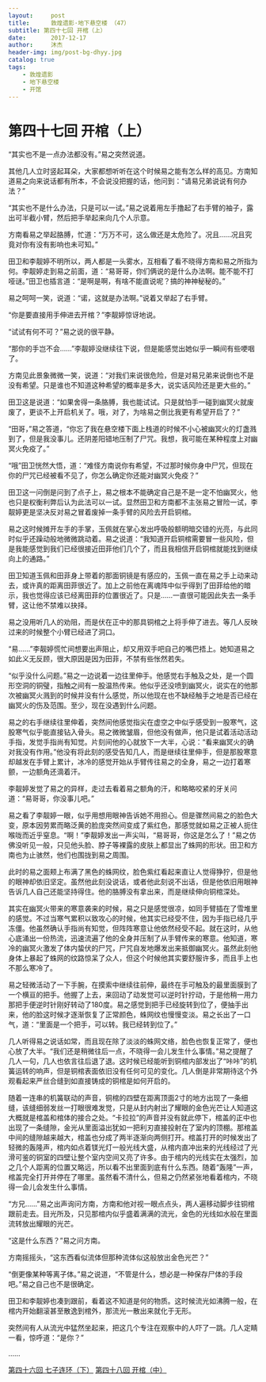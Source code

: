 ```yaml
---
layout:     post
title:      敦煌遗影·地下悬空楼 （47）
subtitle: 第四十七回 开棺（上）
date:       2017-12-17
author:     沐杰
header-img: img/post-bg-dhyy.jpg
catalog: true
tags:
    - 敦煌遗影
    - 地下悬空楼
    - 开馆
---
```

# 第四十七回 开棺（上）

“其实也不是一点办法都没有。”易之突然说道。

其他几人立时竖起耳朵，大家都想听听在这个时候易之能有怎么样的高见。方南知道易之向来说话都有所本，不会说没把握的话，他问到：“请易兄弟说说有何办法？”

“其实也不是什么办法，只是可以一试。”易之说着用左手撸起了右手臂的袖子，露出可半截小臂，然后把手举起来向几个人示意。

方南看易之举起胳膊，忙道：“万万不可，这么做还是太危险了。况且……况且究竟对你有没有影响也未可知。”

田卫和李靓婷不明所以，两人都是一头雾水，互相看了看不晓得方南和易之所指为何。李靓婷走到易之前面，道：“易哥哥，你们俩说的是什么办法啊。能不能不打哑谜。”田卫也插言道：“是啊是啊，有啥不能直说呢？搞的神神秘秘的。”

易之呵呵一笑，说道：“诺，这就是办法啊。”说着又举起了右手臂。

“你是要直接用手伸进去开棺？”李靓婷惊讶地说。

“试试有何不可？”易之说的很平静。

“那你的手岂不会……”李靓婷没继续往下说，但是能感觉出她似乎一瞬间有些哽咽了。

方南见此景象微微一笑，说道：“对我们来说很危险，但是对易兄弟来说倒也不是没有希望。只是谁也不知道这种希望的概率是多大，说实话风险还是更大些的。”

田卫这是说道：“如果舍得一条胳膊，我也能试试。只是就怕手一碰到幽冥火就废废了，更谈不上开启机关了。哦，对了，为啥易之倒比我更有希望开启了？”

“田哥，”易之答道，“你忘了我在悬空楼下面上栈道的时候不小心被幽冥火的灯盏溅到了，但是我没事儿。还阴差阳错地压制了尸咒。我想，我可能在某种程度上对幽冥火免疫了。”

“哦”田卫恍然大悟，道：“难怪方南说你有希望，不过那时候你身中尸咒，但现在你的尸咒已经被看不见了，你怎么确定你还能对幽冥火免疫？”

田卫这一问倒是问到了点子上，易之根本不能确定自己是不是一定不怕幽冥火，他也只是权衡利弊后认为此法可以一试。显然田卫和方南都不主张易之冒险一试，李靓婷更是坚决反对易之冒着废掉一条手臂的风险去开启铜棺。

易之这时候摊开左手的手掌，玉佩就在掌心发出呼吸般额明暗交错的光亮，与此同时似乎还躁动般地微微跳动着。易之说道：“我知道开启铜棺需要冒一些风险，但是我能感觉到我们已经很接近田菲他们几个了，而且我相信开启铜棺就能找到继续向上的通路。”

田卫知道玉佩和田菲身上带着的那面铜镜是有感应的，玉佩一直在易之手上动来动去，或许真的距离田菲很近了。加上之前他在离魂阵中似乎得到了田菲给他的暗示，我也觉得应该已经离田菲的位置很近了。只是……一直很可能因此失去一条手臂，这让他不禁难以抉择。

易之没用听几人的劝阻，而是伏在正中的那具铜棺之上将手伸了进去。等几人反映过来的时候整个小臂已经进了洞口。

“易……”李靓婷慌忙间想要出声阻止，却又用双手吧自己的嘴巴捂上。她知道易之如此义无反顾，很大原因是因为田菲，不禁有些怅然若失。

“似乎没什么问题。”易之一边说着一边往里伸手。他感觉右手触及之处，是一个圆形空洞的铜璧，指触之间有一股温热传来。他似乎还没喷到幽冥火，说实在的他那次被幽冥火溅到的时候并没有什么感觉，所以他现在也不缺经触手之地是否已经在幽冥火的伤及范围。至少，现在没遇到什么问题。

易之的右手继续往里伸着，突然间他感觉指尖在虚空之中似乎感受到一股寒气，这股寒气似乎能直接钻入骨头。易之微微皱眉，但他没有做声，他只是试着活动活动手指，发觉手指尚有知觉。片刻间他的心就放下一大半，心说：“看来幽冥火的确对我没有作用。”他没有将此刻的感受告知几人，而是继续往里伸手，但是那股寒意却越发在手臂上累计，冰冷的感觉开始从手臂传往易之的全身，易之一边打着寒颤，一边额角还滴着汗。

李靓婷发觉了易之的异样，走过去看着易之额角的汗，和略略咬紧的牙关问道：“易哥哥，你没事儿吧。”

易之看了李靓婷一眼，似乎用想用眼神告诉她不用担心。但是骤然间易之的脸色大变，原本因劳累而略泛黄的脸庞突然间变成了紫红色，那感觉就如易之正被人扼住喉咙而近乎窒息。“啊！”李靓婷发出一声尖叫，“易哥哥，你这是怎么了！”易之仿佛没听见一般，只见他头脸、脖子等裸露的皮肤上都显出了蛛网的形状。田卫和方南也为止骇然，他们也围拢到易之周围。

此时的易之面颊上布满了黑色的蛛网纹，脸色紫红看起来直让人觉得狰狞，但是他的眼神却依旧坚定。虽然他此刻没说话，或者他此刻说不出话，但是他依旧用眼神告诉几人自己还能坚持得住。他的胳膊没有拿出来，而是继续伸向铜棺深处。

其实在幽冥火带来的寒意袭来的时候，易之只是感觉很凉，如同手臂插在了雪堆里的感觉。不过当寒气累积以致攻心的时候，他其实已经受不住，因为手指已经几乎冻僵。他虽然确认手指尚有知觉，但阵阵寒意让他依然经受不起。就在这时，从他心底涌出一份热流，迅速流遍了他的全身并压制了从手臂传来的寒意。他知道，寒冷的幽冥火激发了体内蛰伏的尸咒，尸咒自发地爆发出来抵御幽冥火。虽然此刻他身体上暴起了蛛网的纹路惊呆了众人，但这个时候他其实要舒服许多，而且手上也不那么寒冷了。

易之轻微活动了一下手腕，在摸索中继续往前伸，最终在手可触及的最里面膜到了一个横亘的把手。他握了上去，来回动了动发觉可以逆时针拧动，于是他稍一用力那把手便逆时针刚好转动了180度。易之感觉到把手已经旋转到位了，便抽手出来，他的脸这时候才逐渐恢复了正常颜色，蛛网纹也慢慢变淡。易之长出了一口气，道：“里面是一个把手，可以转。我已经转到位了。”

几人听得易之说话如常，而且现在除了淡淡的蛛网文络，脸色也恢复正常了，便也心放了大半。“我们还是稍微往后一点，不晓得一会儿发生什么事情。”易之提醒了几人一句，几人也依言往后退了退。这时候已经能听到铜棺内部发出了“咔咔”的机簧运转的响声，但是铜棺表面依旧没有任何可见的变化。几人倒是非常期待这个外观看起来严丝合缝到如直接铸成的铜棺是如何开启的。

随着一连串的机簧联动的声音，铜棺的四壁在距离顶面2寸的地方出现了一条细缝，该缝细弱发丝一打眼很难发觉，只是从封内射出了耀眼的金色光芒让人知道这大概就是棺盖和棺体的接合之处。“卡拉拉”的声音并没有就此停下，棺盖的正中也出现了一条缝隙，金光从里面溢出犹如一把利刃直接投射在了室内的顶棚。那棺盖中间的缝隙越来越大，棺盖也分成了两半逐渐向两侧打开。棺盖打开的时候发出了轻微的轰隆声，棺内如点着镁光灯一般光线大盛，从棺内直冲出来的光线经过了光滑可鉴的铜室的四壁让整个室内空间又亮了许多。由于棺内的光线实在太强烈，加之几个人距离的位置又略远，所以看不出里面到底有什么东西。随着“轰隆”一声，棺盖完全打开并停在了哪里。虽然看不清什么，但易之仍然紧张地看着棺内，不晓得一会儿会发生什么事情。

“方兄……”易之出声询问方南，方南和他对视一眼点点头，两人遍移动脚步往铜棺跟前走去。目光所及，只见那棺内似乎盛着满满的流光，金色的光线如水般在里面流转放出耀眼的光芒。

“这是什么东西？”易之问方南。

方南摇摇头，“这东西看似流体但那种流体似这般放出金色光芒？”

“倒更像某种等离子体。”易之说道，“不管是什么，想必是一种保存尸体的手段吧。”易之自己也不是很确定。

田卫和李靓婷也凑到跟前，看着这不知道是何的物质。这时候流光如沸腾一般，在棺内开始翻滚甚至散逸到棺外，那流光一散出来就化于无形。

突然间有人从流光中猛然坐起来，把这几个专注在观察中的人吓了一跳。几人定睛一看，惊呼道：“是你？”

……

[第四十六回 七子连环（下）](http://www.jianshu.com/p/3baa5c08e202)
[第四十八回 开棺（中）](http://www.jianshu.com/p/683059464b33)
